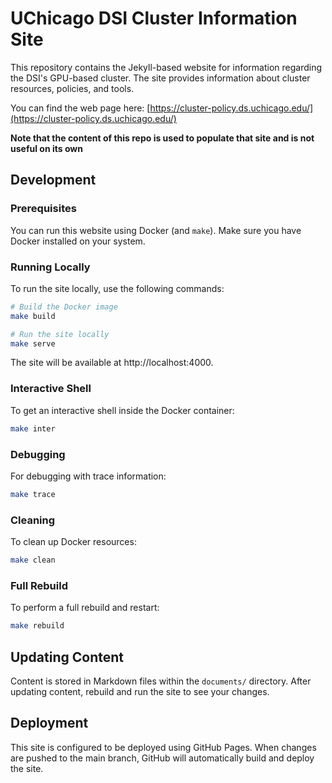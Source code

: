 # UChicago DSI Cluster Information Site

This repository contains the Jekyll-based website for information regarding the DSI's GPU-based cluster. The site provides information about cluster resources, policies, and tools.

You can find the web page here: [https://cluster-policy.ds.uchicago.edu/](https://cluster-policy.ds.uchicago.edu/)

**Note that the content of this repo is used to populate that site and is not useful on its own**

## Development

### Prerequisites

You can run this website using Docker (and `make`). Make sure you have Docker installed on your system.

### Running Locally

To run the site locally, use the following commands:

```bash
# Build the Docker image
make build

# Run the site locally
make serve
```

The site will be available at http://localhost:4000.

### Interactive Shell

To get an interactive shell inside the Docker container:

```bash
make inter
```

### Debugging

For debugging with trace information:

```bash
make trace
```

### Cleaning

To clean up Docker resources:

```bash
make clean
```

### Full Rebuild

To perform a full rebuild and restart:

```bash
make rebuild
```

## Updating Content

Content is stored in Markdown files within the `documents/` directory. After updating content, rebuild and run the site to see your changes.

## Deployment

This site is configured to be deployed using GitHub Pages. When changes are pushed to the main branch, GitHub will automatically build and deploy the site.
